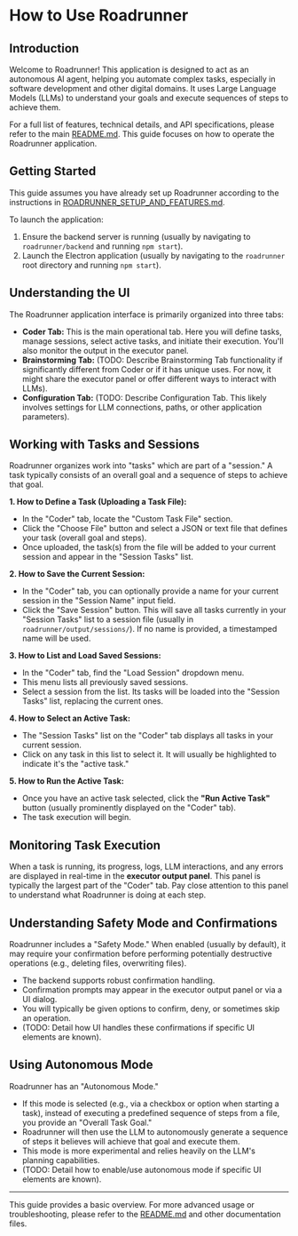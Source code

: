 # How to Use Roadrunner

## Introduction

Welcome to Roadrunner! This application is designed to act as an autonomous AI agent, helping you automate complex tasks, especially in software development and other digital domains. It uses Large Language Models (LLMs) to understand your goals and execute sequences of steps to achieve them.

For a full list of features, technical details, and API specifications, please refer to the main [README.md](./README.md). This guide focuses on how to operate the Roadrunner application.

## Getting Started

This guide assumes you have already set up Roadrunner according to the instructions in [ROADRUNNER_SETUP_AND_FEATURES.md](./ROADRUNNER_SETUP_AND_FEATURES.md).

To launch the application:
1.  Ensure the backend server is running (usually by navigating to `roadrunner/backend` and running `npm start`).
2.  Launch the Electron application (usually by navigating to the `roadrunner` root directory and running `npm start`).

## Understanding the UI

The Roadrunner application interface is primarily organized into three tabs:

*   **Coder Tab:** This is the main operational tab. Here you will define tasks, manage sessions, select active tasks, and initiate their execution. You'll also monitor the output in the executor panel.
*   **Brainstorming Tab:** (TODO: Describe Brainstorming Tab functionality if significantly different from Coder or if it has unique uses. For now, it might share the executor panel or offer different ways to interact with LLMs).
*   **Configuration Tab:** (TODO: Describe Configuration Tab. This likely involves settings for LLM connections, paths, or other application parameters).

## Working with Tasks and Sessions

Roadrunner organizes work into "tasks" which are part of a "session." A task typically consists of an overall goal and a sequence of steps to achieve that goal.

**1. How to Define a Task (Uploading a Task File):**
   - In the "Coder" tab, locate the "Custom Task File" section.
   - Click the "Choose File" button and select a JSON or text file that defines your task (overall goal and steps).
   - Once uploaded, the task(s) from the file will be added to your current session and appear in the "Session Tasks" list.

**2. How to Save the Current Session:**
   - In the "Coder" tab, you can optionally provide a name for your current session in the "Session Name" input field.
   - Click the "Save Session" button. This will save all tasks currently in your "Session Tasks" list to a session file (usually in `roadrunner/output/sessions/`). If no name is provided, a timestamped name will be used.

**3. How to List and Load Saved Sessions:**
   - In the "Coder" tab, find the "Load Session" dropdown menu.
   - This menu lists all previously saved sessions.
   - Select a session from the list. Its tasks will be loaded into the "Session Tasks" list, replacing the current ones.

**4. How to Select an Active Task:**
   - The "Session Tasks" list on the "Coder" tab displays all tasks in your current session.
   - Click on any task in this list to select it. It will usually be highlighted to indicate it's the "active task."

**5. How to Run the Active Task:**
   - Once you have an active task selected, click the **"Run Active Task"** button (usually prominently displayed on the "Coder" tab).
   - The task execution will begin.

## Monitoring Task Execution

When a task is running, its progress, logs, LLM interactions, and any errors are displayed in real-time in the **executor output panel**. This panel is typically the largest part of the "Coder" tab. Pay close attention to this panel to understand what Roadrunner is doing at each step.

## Understanding Safety Mode and Confirmations

Roadrunner includes a "Safety Mode." When enabled (usually by default), it may require your confirmation before performing potentially destructive operations (e.g., deleting files, overwriting files).
- The backend supports robust confirmation handling.
- Confirmation prompts may appear in the executor output panel or via a UI dialog.
- You will typically be given options to confirm, deny, or sometimes skip an operation.
- (TODO: Detail how UI handles these confirmations if specific UI elements are known).

## Using Autonomous Mode

Roadrunner has an "Autonomous Mode."
- If this mode is selected (e.g., via a checkbox or option when starting a task), instead of executing a predefined sequence of steps from a file, you provide an "Overall Task Goal."
- Roadrunner will then use the LLM to autonomously generate a sequence of steps it believes will achieve that goal and execute them.
- This mode is more experimental and relies heavily on the LLM's planning capabilities.
- (TODO: Detail how to enable/use autonomous mode if specific UI elements are known).

---
This guide provides a basic overview. For more advanced usage or troubleshooting, please refer to the [README.md](./README.md) and other documentation files.
